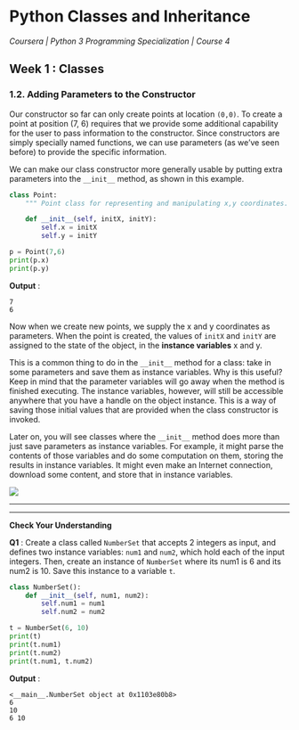 # Python Classes and Inheritance
*Coursera | Python 3 Programming Specialization | Course 4*

## Week 1 : Classes
### 1.2. Adding Parameters to the Constructor

Our constructor so far can only create points at location `(0,0)`. To create a point at position (7, 6) requires that we provide some additional capability for the user to pass information to the constructor. Since constructors are simply specially named functions, we can use parameters (as we’ve seen before) to provide the specific information.

We can make our class constructor more generally usable by putting extra parameters into the `__init__` method, as shown in this example.

```python
class Point:
	""" Point class for representing and manipulating x,y coordinates. """

	def __init__(self, initX, initY):
		self.x = initX
		self.y = initY

p = Point(7,6)
print(p.x)
print(p.y)
```


**Output** :

```
7
6
```

Now when we create new points, we supply the x and y coordinates as parameters. When the point is created, the values of `initX` and `initY` are assigned to the state of the object, in the **instance variables** x and y.

This is a common thing to do in the `__init__` method for a class: take in some parameters and save them as instance variables. Why is this useful? Keep in mind that the parameter variables will go away when the method is finished executing. The instance variables, however, will still be accessible anywhere that you have a handle on the object instance. This is a way of saving those initial values that are provided when the class constructor is invoked.


Later on, you will see classes where the `__init__` method does more than just save parameters as instance variables. For example, it might parse the contents of those variables and do some computation on them, storing the results in instance variables. It might even make an Internet connection, download some content, and store that in instance variables.

![](https://fopp.umsi.education/runestone/static/fopp/_images/objectpic5.png)

-------
--------

**Check Your Understanding**

**Q1** : Create a class called `NumberSet` that accepts 2 integers as input, and defines two instance variables: `num1` and `num2`, which hold each of the input integers. Then, create an instance of `NumberSet` where its num1 is 6 and its num2 is 10. Save this instance to a variable `t`.


```python
class NumberSet():
    def __init__(self, num1, num2):
        self.num1 = num1
        self.num2 = num2

t = NumberSet(6, 10)
print(t)
print(t.num1)
print(t.num2)
print(t.num1, t.num2)
```


**Output** :

```
<__main__.NumberSet object at 0x1103e80b8>
6
10
6 10
```
